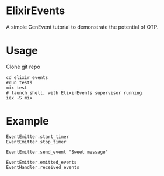 # ElixirEvents

A simple GenEvent tutorial to demonstrate the potential of OTP.

# Usage
Clone git repo 
```
cd elixir_events
#run tests
mix test
# launch shell, with ElixirEvents supervisor running
iex -S mix
```
# Example
```
EventEmitter.start_timer
EventEmitter.stop_timer

EventEmitter.send_event "Sweet message"

EventEmitter.emitted_events
EventHandler.received_events
```
